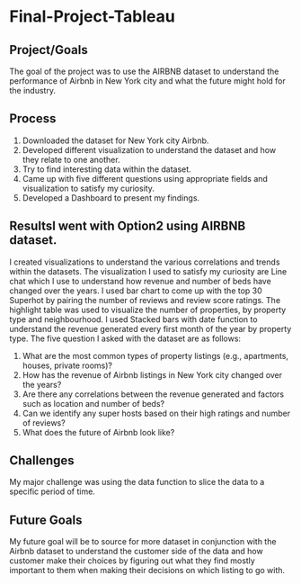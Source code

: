 # Final-Project-Tableau

## Project/Goals
The goal of the project was to use the AIRBNB dataset to understand the performance of Airbnb in New York city and what the future might hold for the industry.

## Process
1.	Downloaded the dataset for New York city Airbnb.
2.	Developed different visualization to understand the dataset and how they relate to one another.
3.	Try to find interesting data within the dataset.
4.	Came up with five different questions using appropriate fields and visualization to satisfy my curiosity.
5.	Developed a Dashboard to present my findings.

## ResultsI went with Option2 using AIRBNB dataset.
I created visualizations to understand the various correlations and trends within the datasets. The visualization I used to satisfy my curiosity are Line chat which I use to understand how revenue and number of beds have changed over the years. I used bar chart to come up with the top 30 Superhot by pairing the number of reviews and review score ratings. The highlight table was used to visualize the number of properties, by property type and neighbourhood. I used Stacked bars with date function to understand the revenue generated every first month of the year by property type. 
The five question I asked with the dataset are as follows:
1.	What are the most common types of property listings (e.g., apartments, houses, private rooms)?
2.	How has the revenue of Airbnb listings in New York city changed over the years?
3.	Are there any correlations between the revenue generated and factors such as location and number of beds?
4.	Can we identify any super hosts based on their high ratings and number of reviews?
5.	What does the future of Airbnb look like?


## Challenges 
My major challenge was using the data function to  slice the data to a specific period of time.

## Future Goals
My future goal will be to source for more dataset in conjunction with the Airbnb dataset to understand the customer side of the data and how customer make their choices by figuring out what they find mostly important to them when making their decisions on which listing to go with. 

